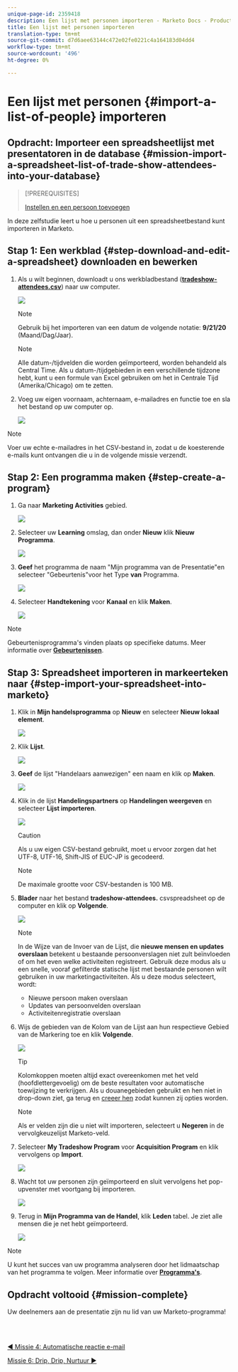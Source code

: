 ```yaml
---
unique-page-id: 2359418
description: Een lijst met personen importeren - Marketo Docs - Productdocumentatie
title: Een lijst met personen importeren
translation-type: tm+mt
source-git-commit: d7d6aee63144c472e02fe0221c4a164183d04dd4
workflow-type: tm+mt
source-wordcount: '496'
ht-degree: 0%

---
```



# Een lijst met personen {#import-a-list-of-people} importeren

## Opdracht: Importeer een spreadsheetlijst met presentatoren in de database {#mission-import-a-spreadsheet-list-of-trade-show-attendees-into-your-database}

>[!PREREQUISITES]
>
>[Instellen en een persoon toevoegen](/help/marketo/getting-started/quick-wins/get-set-up-and-add-a-person.md)

In deze zelfstudie leert u hoe u personen uit een spreadsheetbestand kunt importeren in Marketo.

## Stap 1: Een werkblad {#step-download-and-edit-a-spreadsheet} downloaden en bewerken

1. Als u wilt beginnen, downloadt u ons werkbladbestand ([**tradeshow-attendees.csv**](https://docs.marketo.com/display/docs/assets/tradeshow-attendees.csv)) naar uw computer.

   ![](assets/image2014-9-24-12-3a5-3a0.png)

   >[!NOTE]
   >
   >Gebruik bij het importeren van een datum de volgende notatie: **9/21/20** (Maand/Dag/Jaar).

   >[!NOTE]
   >
   >Alle datum-/tijdvelden die worden geïmporteerd, worden behandeld als Central Time. Als u datum-/tijdgebieden in een verschillende tijdzone hebt, kunt u een formule van Excel gebruiken om het in Centrale Tijd (Amerika/Chicago) om te zetten.

1. Voeg uw eigen voornaam, achternaam, e-mailadres en functie toe en sla het bestand op uw computer op.

   ![](assets/image2014-9-24-12-3a5-3a30.png)

>[!NOTE]
>
>Voer uw echte e-mailadres in het CSV-bestand in, zodat u de koesterende e-mails kunt ontvangen die u in de volgende missie verzendt.

## Stap 2: Een programma maken {#step-create-a-program}

1. Ga naar **Marketing Activities** gebied.

   ![](assets/ma-2.png)

1. Selecteer uw **Learning** omslag, dan onder **Nieuw** klik **Nieuw Programma**.

   ![](assets/image2014-9-24-12-3a21-3a13.png)

1. **Geef** het programma de naam &quot;Mijn programma van de Presentatie&quot;en selecteer &quot;Gebeurtenis&quot;voor het Type **van** Programma.

   ![](assets/image2014-9-24-12-3a21-3a25.png)

1. Selecteer **Handtekening** voor **Kanaal** en klik **Maken**.

   ![](assets/image2014-9-24-12-3a21-3a39.png)

>[!NOTE]
>
>Gebeurtenisprogramma&#39;s vinden plaats op specifieke datums. Meer informatie over [**Gebeurtenissen**](/help/marketo/product-docs/demand-generation/events/understanding-events/understanding-event-programs.md).

## Stap 3: Spreadsheet importeren in markeerteken naar {#step-import-your-spreadsheet-into-marketo}

1. Klik in **Mijn handelsprogramma** op **Nieuw** en selecteer **Nieuw lokaal element**.

   ![](assets/seven-3.png)

1. Klik **Lijst**.

   ![](assets/image2014-9-24-12-3a22-3a56.png)

1. **Geef** de lijst &quot;Handelaars aanwezigen&quot; een naam en klik op  **Maken**.

   ![](assets/image2014-9-24-12-3a23-3a9.png)

1. Klik in de lijst **Handelingspartners** op **Handelingen weergeven** en selecteer **Lijst importeren**.

   ![](assets/ten-2.png)

   >[!CAUTION]
   >
   >Als u uw eigen CSV-bestand gebruikt, moet u ervoor zorgen dat het UTF-8, UTF-16, Shift-JIS of EUC-JP is gecodeerd.

   >[!NOTE]
   >
   >De maximale grootte voor CSV-bestanden is 100 MB.

1. **Blader** naar het bestand  **tradeshow-attendees.** csvspreadsheet op de computer en klik op  **Volgende**.

   ![](assets/eleven-2.png)

   >[!NOTE]
   >
   >In de Wijze van de Invoer van de Lijst, die **nieuwe mensen en updates overslaan** betekent u bestaande persoonverslagen niet zult beïnvloeden of om het even welke activiteiten registreert. Gebruik deze modus als u een snelle, vooraf gefilterde statische lijst met bestaande personen wilt gebruiken in uw marketingactiviteiten. Als u deze modus selecteert, wordt:
   >
   > * Nieuwe persoon maken overslaan
   > * Updates van persoonvelden overslaan
   > * Activiteitenregistratie overslaan


1. Wijs de gebieden van de Kolom van de Lijst aan hun respectieve Gebied van de Markering toe en klik **Volgende**.

   ![](assets/image2014-9-24-12-3a24-3a49.png)

   >[!TIP]
   >
   >Kolomkoppen moeten altijd exact overeenkomen met het veld (hoofdlettergevoelig) om de beste resultaten voor automatische toewijzing te verkrijgen. Als u douanegebieden gebruikt en hen niet in drop-down ziet, ga terug en [creeer hen](/help/marketo/product-docs/administration/field-management/create-a-custom-field-in-marketo.md) zodat kunnen zij opties worden.

   >[!NOTE]
   >
   >Als er velden zijn die u niet wilt importeren, selecteert u **Negeren** in de vervolgkeuzelijst Marketo-veld.

1. Selecteer **My Tradeshow Program** voor **Acquisition Program** en klik vervolgens op **Import**.

   ![](assets/image2014-9-24-12-3a25-3a1.png)

1. Wacht tot uw personen zijn geïmporteerd en sluit vervolgens het pop-upvenster met voortgang bij importeren.

   ![](assets/image2014-9-24-12-3a25-3a13.png)

1. Terug in **Mijn Programma van de Handel**, klik **Leden** tabel. Je ziet alle mensen die je net hebt geïmporteerd.

   ![](assets/fifteen-1.png)

>[!NOTE]
>
>U kunt het succes van uw programma analyseren door het lidmaatschap van het programma te volgen. Meer informatie over [**Programma&#39;s**](/help/marketo/product-docs/core-marketo-concepts/programs/creating-programs/understanding-programs.md).

## Opdracht voltooid {#mission-complete}

Uw deelnemers aan de presentatie zijn nu lid van uw Marketo-programma!

<br> 

[◄ Missie 4: Automatische reactie e-mail](/help/marketo/getting-started/quick-wins/email-auto-response.md)

[Missie 6: Drip, Drip, Nurtuur ►](/help/marketo/getting-started/quick-wins/drip-drip-nurture.md)
